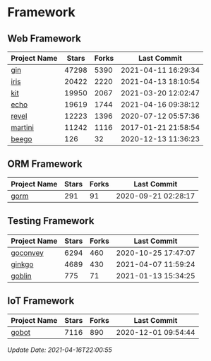 # Framework

## Web Framework
| Project Name | Stars | Forks | Last Commit |
| ------------ | ----- | ----- | ----------- |
| [gin](https://github.com/gin-gonic/gin) | 47298 | 5390 | 2021-04-11 16:29:34 |
| [iris](https://github.com/kataras/iris) | 20422 | 2220 | 2021-04-13 18:10:54 |
| [kit](https://github.com/go-kit/kit) | 19950 | 2067 | 2021-03-20 12:02:47 |
| [echo](https://github.com/labstack/echo) | 19619 | 1744 | 2021-04-16 09:38:12 |
| [revel](https://github.com/revel/revel) | 12223 | 1396 | 2020-07-12 05:57:36 |
| [martini](https://github.com/go-martini/martini) | 11242 | 1116 | 2017-01-21 21:58:54 |
| [beego](https://github.com/astaxie/beego) | 126 | 32 | 2020-12-13 11:36:23 |

## ORM Framework
| Project Name | Stars | Forks | Last Commit |
| ------------ | ----- | ----- | ----------- |
| [gorm](https://github.com/jinzhu/gorm) | 291 | 91 | 2020-09-21 02:28:17 |

## Testing Framework
| Project Name | Stars | Forks | Last Commit |
| ------------ | ----- | ----- | ----------- |
| [goconvey](https://github.com/smartystreets/goconvey) | 6294 | 460 | 2020-10-25 17:47:07 |
| [ginkgo](https://github.com/onsi/ginkgo) | 4689 | 430 | 2021-04-07 11:59:24 |
| [goblin](https://github.com/franela/goblin) | 775 | 71 | 2021-01-13 15:34:25 |

## IoT Framework
| Project Name | Stars | Forks | Last Commit |
| ------------ | ----- | ----- | ----------- |
| [gobot](https://github.com/hybridgroup/gobot) | 7116 | 890 | 2020-12-01 09:54:44 |

*Update Date: 2021-04-16T22:00:55*
